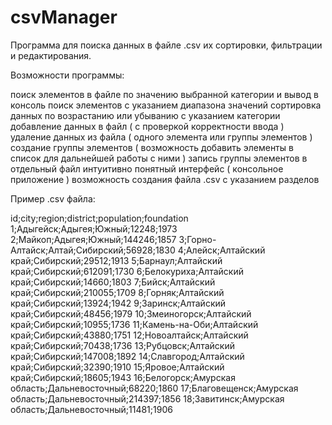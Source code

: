# csvManager
Программа для поиска данных в файле .csv их сортировки, фильтрации и редактирования.
 
Возможности программы:
 
поиск элементов в файле по значению выбранной категории и вывод в консоль 
поиск элементов с указанием диапазона значений 
сортировка данных по возрастанию или убыванию с указанием категории 
добавление данных в файл ( с проверкой корректности ввода ) 
удаление данных из файла ( одного элемента или группы элементов ) 
создание группы элементов ( возможность добавить элементы в список для дальнейшей работы с ними ) 
запись группы элементов в отдельный файл 
интуитивно понятный интерфейс ( консольное приложение ) 
возможность создания файла .csv с указанием разделов 
 
Пример .csv файла: 

id;city;region;district;population;foundation 
1;Адыгейск;Адыгея;Южный;12248;1973 
2;Майкоп;Адыгея;Южный;144246;1857 
3;Горно-Алтайск;Алтай;Сибирский;56928;1830 
4;Алейск;Алтайский край;Сибирский;29512;1913 
5;Барнаул;Алтайский край;Сибирский;612091;1730 
6;Белокуриха;Алтайский край;Сибирский;14660;1803 
7;Бийск;Алтайский край;Сибирский;210055;1709 
8;Горняк;Алтайский край;Сибирский;13924;1942 
9;Заринск;Алтайский край;Сибирский;48456;1979 
10;Змеиногорск;Алтайский край;Сибирский;10955;1736 
11;Камень-на-Оби;Алтайский край;Сибирский;43880;1751 
12;Новоалтайск;Алтайский край;Сибирский;70438;1736 
13;Рубцовск;Алтайский край;Сибирский;147008;1892 
14;Славгород;Алтайский край;Сибирский;32390;1910 
15;Яровое;Алтайский край;Сибирский;18605;1943 
16;Белогорск;Амурская область;Дальневосточный;68220;1860 
17;Благовещенск;Амурская область;Дальневосточный;214397;1856 
18;Завитинск;Амурская область;Дальневосточный;11481;1906 
